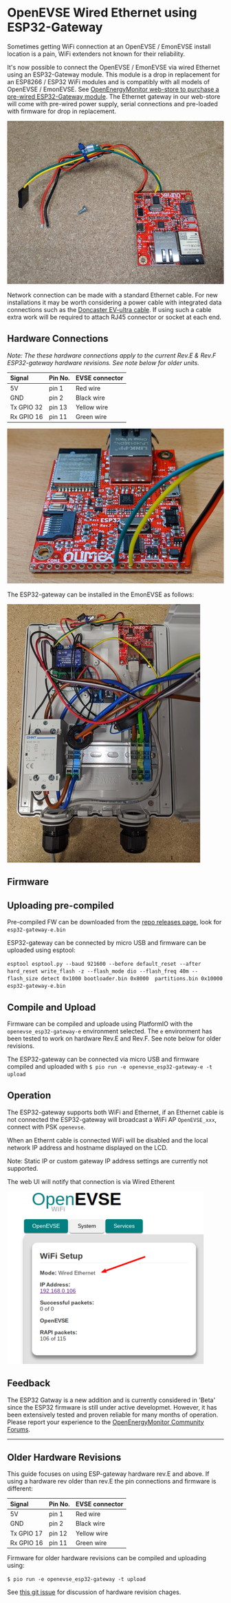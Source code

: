 # OpenEVSE Wired Ethernet using ESP32-Gateway

Sometimes getting WiFi connection at an OpenEVSE / EmonEVSE install location is a pain, WiFi extenders not known for their reliability. 

It's now possible to connect the OpenEVSE / EmonEVSE via wired Ethernet using an ESP32-Gateway module. This module is a drop in replacement for an ESP8266 / ESP32 WiFi modules and is compatibly with all models of OpenEVSE / EmonEVSE. See [OpenEnergyMonitor web-store to purchase a pre-wired ESP32-Gateway module](https://shop.openenergymonitor.com/openevse-etherent-gateway-esp32/). The Ethernet gateway in our web-store will come with pre-wired power supply, serial connections and pre-loaded with firmware for drop in replacement. 

![esp32-gateway-prewired](docs/esp32-gateway-prewired.jpg)


Network connection can be made with a standard Ethernet cable. For new installations it may be worth considering a power cable with integrated data connections such as the [Doncaster EV-ultra cable](http://www.doncastercables.com/cables/17/77/EV-Ultra/Power-and-data-connectivity-combined-in-one-cable/). If using such a cable extra work will be required to attach RJ45 connector or socket at each end. 

## Hardware Connections 

*Note: The these hardware connections apply to the current Rev.E & Rev.F ESP32-gateway hardware revisions. See note below for older units.*


|Signal        | Pin No.   | EVSE connector |
| :---------- | :---------- | :------------------- |
5V             | pin 1        | Red wire |
GND            | pin 2        | Black wire | 
Tx GPIO 32     | pin 13       | Yellow wire |
Rx GPIO 16     | pin 11       | Green wire |

![esp32-gateway-connections](docs/esp32-gateway-connections.jpg)

The ESP32-gateway can be installed in the EmonEVSE as follows:

![esp32-gateway-emonevse](docs/esp32-gateway-emonevse.jpg)


## Firmware 

## Uploading pre-compiled

Pre-compiled FW can be downloaded from the [repo releases page](https://github.com/OpenEVSE/ESP32_WiFi_V3.x/releases/), look for `esp32-gateway-e.bin`

ESP32-gateway can be connected by micro USB and firmware can be uploaded using esptool:

`esptool esptool.py --baud 921600 --before default_reset --after hard_reset write_flash -z --flash_mode dio --flash_freq 40m --flash_size detect 0x1000 bootloader.bin 0x8000  partitions.bin 0x10000  esp32-gateway-e.bin`


## Compile and Upload 

Firmware can be compiled and uploade using PlatformIO with the `openevse_esp32-gateway-e` environment selected. The `e` environment has been tested to work on hardware Rev.E and Rev.F. See note below for older revisions. 

The ESP32-gateway can be connected via micro USB and firmware compiled and uploaded with
`$ pio run -e openevse_esp32-gateway-e -t upload`

## Operation 

The ESP32-gateway supports both WiFi and Ethernet, if an Ethernet cable is not connected the ESP32-gateway will broadcast a WiFi AP `OpenEVSE_xxx`, connect with PSK `openevse`.

When an Ethernt cable is connected WiFi will be disabled and the local network IP address and hostname displayed on the LCD. 

Note: Static IP or custom gateway IP address settings are currently not supported. 

The web UI will notify that connection is via Wired Etherent

![esp32-gateway-connected](docs/esp32-gateway-connected.png)
## Feedback

The ESP32 Gatway is a new addition and is currently considered in 'Beta' since the ESP32 firmware is still under active developmet. However, it has been extensively tested and proven reliable for many months of operation. Please report your experience to the [OpenEnergyMonitor Community Forums](https://community.openenergymonitor.org/).
***

## Older Hardware Revisions

This guide focuses on using ESP-gateway hardware rev.E and above. If using a hardware rev older than rev.E the pin connections and firmware is different: 

|Signal        | Pin No.   | EVSE connector |
| :---------- | :---------- | :------------------- |
5V             | pin 1        | Red wire |
GND            | pin 2        | Black wire | 
Tx GPIO 17     | pin 12       | Yellow wire |
Rx GPIO 16     | pin 11       | Green wire |

Firmware for older hardware revisions can be compiled and uploading using:

`$ pio run -e openevse_esp32-gateway -t upload`

See [this git issue](https://github.com/OpenEVSE/ESP32_WiFi_V3.x/issues/12) for discussion of hardware revision chages. 
